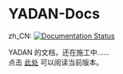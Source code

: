 # YADAN-Docs  
  
zh_CN: [![Documentation Status](https://readthedocs.org/projects/yadan-docs/badge/?version=latest)](https://yadan-docs.readthedocs.io/zh_CN/latest/?badge=latest)  
  
YADAN 的文档，还在施工中……  
点击 [此处](https://yadan-docs.readthedocs.io/zh_CN/latest/) 可以阅读当前版本。  
  